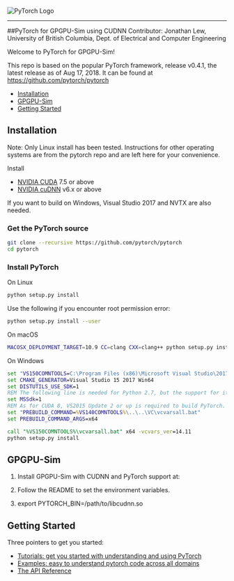 ![PyTorch Logo](docs/source/_static/img/pytorch-logo-dark.png)

--------------------------------------------------------------------------------

##PyTorch for GPGPU-Sim using CUDNN
Contributor: Jonathan Lew, University of British Columbia, Dept. of Electrical and Computer Engineering

Welcome to PyTorch for GPGPU-Sim!

This repo is based on the popular PyTorch framework, release v0.4.1, the latest release as of Aug 17, 2018. It can be found at https://github.com/pytorch/pytorch

- [Installation](#markdown-header-installation)
- [GPGPU-Sim](#markdown-header-gpgpu-sim)
- [Getting Started](#markdown-header-getting-started)


## Installation

Note: Only Linux install has been tested. Instructions for other operating systems are from the pytorch repo and are left here for your convenience.

Install
- [NVIDIA CUDA](https://developer.nvidia.com/cuda-downloads) 7.5 or above
- [NVIDIA cuDNN](https://developer.nvidia.com/cudnn) v6.x or above

If you want to build on Windows, Visual Studio 2017 and NVTX are also needed.

### Get the PyTorch source
```bash
git clone --recursive https://github.com/pytorch/pytorch
cd pytorch
```

### Install PyTorch
On Linux
```bash
python setup.py install
```
Use the following if you encounter root permission error:
```bash
python setup.py install --user
```

On macOS
```bash
MACOSX_DEPLOYMENT_TARGET=10.9 CC=clang CXX=clang++ python setup.py install
```

On Windows
```cmd
set "VS150COMNTOOLS=C:\Program Files (x86)\Microsoft Visual Studio\2017\Enterprise\VC\Auxiliary\Build"
set CMAKE_GENERATOR=Visual Studio 15 2017 Win64
set DISTUTILS_USE_SDK=1
REM The following line is needed for Python 2.7, but the support for it is very experimental.
set MSSdk=1
REM As for CUDA 8, VS2015 Update 2 or up is required to build PyTorch. Use the following two lines.
set "PREBUILD_COMMAND=%VS140COMNTOOLS%\..\..\VC\vcvarsall.bat"
set PREBUILD_COMMAND_ARGS=x64

call "%VS150COMNTOOLS%\vcvarsall.bat" x64 -vcvars_ver=14.11
python setup.py install
```
## GPGPU-Sim

1. Install GPGPU-Sim with CUDNN and PyTorch support at:

2. Follow the README to set the environment variables.

3. export PYTORCH_BIN=/path/to/libcudnn.so

## Getting Started

Three pointers to get you started:
- [Tutorials: get you started with understanding and using PyTorch](http://pytorch.org/tutorials/)
- [Examples: easy to understand pytorch code across all domains](https://github.com/pytorch/examples)
- [The API Reference](http://pytorch.org/docs/)


